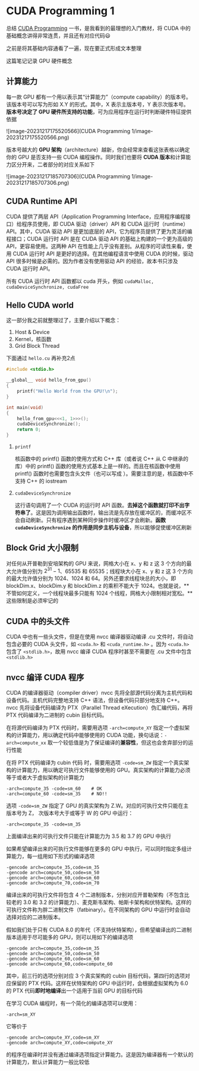 # CUDA Programming 1

总结 [CUDA Programming](https://github.com/brucefan1983/CUDA-Programming) 一书，是我看到的最理想的入门教材，将 CUDA 中的基础概念讲得非常连贯，并且还有对应代码😃

之前是将其基础内容通看了一遍，现在要正式形成文本整理

这篇笔记记录 GPU 硬件概念

## 计算能力

每一款 GPU 都有一个用以表示其“计算能力”（compute capability）的版本号。该版本号可以写为形如 X.Y 的形式。其中，X 表示主版本号，Y 表示次版本号。**版本号决定了 GPU 硬件所支持的功能**，可为应用程序在运行时判断硬件特征提供依据

![image-20231217175520566](CUDA Programming 1/image-20231217175520566.png)

版本号越大的 **GPU 架构**（architecture）越新，你会经常来查看这张表格以确定你的 GPU 是否支持一些 CUDA 编程操作。同时我们也要将 **CUDA 版本**和计算能力区分开来，二者部分的对应关系如下

![image-20231217185707306](CUDA Programming 1/image-20231217185707306.png)

## CUDA Runtime API

CUDA 提供了两层 API（Application Programming Interface，应用程序编程接口）给程序员使用，即 CUDA 驱动（driver）API 和 CUDA 运行时（runtime）API。其中，CUDA 驱动 API 是更加底层的 API，它为程序员提供了更为灵活的编程接口；CUDA 运行时 API 是在 CUDA 驱动 API 的基础上构建的一个更为高级的 API，更容易使用。这两种 API 在性能上几乎没有差别。从程序的可读性来看，使用 CUDA 运行时 API 是更好的选择。在其他编程语言中使用 CUDA 的时候，驱动 API 很多时候是必需的。因为作者没有使用驱动 API 的经验，故本书只涉及 CUDA 运行时 API。

所有 CUDA 运行时 API 函数都以 cuda 开头，例如 `cudaMalloc, cudaDeviceSynchronize, cudaFree`

## Hello CUDA world

这一部分我之前就整理过了，主要介绍以下概念：

1. Host & Device
2. Kernel，核函数
3. Grid Block Thread

下面通过 `hello.cu` 再补充2点

```c++
#include <stdio.h>

__global__ void hello_from_gpu()
{
    printf("Hello World from the GPU!\n");
}

int main(void)
{
    hello_from_gpu<<<1, 1>>>();
    cudaDeviceSynchronize();
    return 0;
}

```

1. `printf`

   核函数中的 printf() 函数的使用方式和 C++ 库（或者说 C++ 从 C 中继承的库）中的 printf() 函数的使用方式基本上是一样的。而且在核函数中使用 printf() 函数时也需要包含头文件（也可以写成 ）。需要注意的是，核函数中不支持 C++ 的 iostream

2. `cudaDeviceSynchronize`

   这行语句调用了一个 CUDA 的运行时 API 函数。**去掉这个函数就打印不出字符串了**。这是因为调用输出函数时，输出流是先存放在缓冲区的，而缓冲区不会自动刷新。只有程序遇到某种同步操作时缓冲区才会刷新。**函数 `cudaDeviceSynchronize` 的作用是同步主机与设备**，所以能够促使缓冲区刷新

## Block Grid 大小限制

对任何从开普勒到安培架构的 GPU 来说，网格大小在 x、y 和 z 这 3 个方向的最大允许值分别为 $2^{31} -1$、65535 和 65535；线程块大小在 x、y 和 z 这 3 个方向的最大允许值分别为 1024、1024 和 64。另外还要求线程块总的大小，即 blockDim.x、blockDim.y 和 blockDim.z 的乘积不能大于 1024。也就是说，**不管如何定义，一个线程块最多只能有 1024 个线程，网格大小限制相对宽松。**这些限制是必须牢记的

## CUDA 中的头文件

CUDA 中也有一些头文件，但是在使用 nvcc 编译器驱动编译 .cu 文件时，将自动包含必要的 CUDA 头文件，如 `<cuda.h>` 和 `<cuda_runtime.h>` 。因为 `<cuda.h>` 包含了 `<stdlib.h>`，故用 nvcc 编译 CUDA 程序时甚至不需要在 .cu 文件中包含 `<stdlib.h>`

## nvcc 编译 CUDA 程序

CUDA 的编译器驱动（compiler driver）nvcc 先将全部源代码分离为主机代码和设备代码。主机代码完整地支持 C++ 语法，但设备代码只部分地支持 C++。nvcc 先将设备代码编译为 PTX（Parallel Thread eXecution）伪汇编代码，再将 PTX 代码编译为二进制的 cubin 目标代码。

在将源代码编译为 PTX 代码时，需要用选项 `-arch=compute_XY` 指定一个虚拟架构的计算能力，用以确定代码中能够使用的 CUDA 功能，换句话说：`-arch=compute_xx` 取一个较低值是为了保证编译的**兼容性**，但这也会舍弃部分的运行性能

在将 PTX 代码编译为 cubin 代码 时，需要用选项 `-code=sm_ZW` 指定一个真实架构的计算能力，用以确定可执行文件能够使用的 GPU。真实架构的计算能力必须等于或者大于虚拟架构的计算能力

```shell
-arch=compute_35 -code=sm_60	# OK
-arch=compute_60 -code=sm_35	# NO!!
```

选项 `-code=sm_ZW` 指定了 GPU 的真实架构为 Z.W。对应的可执行文件只能在主版本号为 Z， 次版本号大于或等于 W 的 GPU 中运行：

```shell
-arch=compute_35 -code=sm_35
```

上面编译出来的可执行文件只能在计算能力为 3.5 和 3.7 的 GPU 中执行

如果希望编译出来的可执行文件能够在更多的 GPU 中执行，可以同时指定多组计算能力，每一组用如下形式的编译选项

```shell
-gencode arch=compute_35,code=sm_35
-gencode arch=compute_50,code=sm_50
-gencode arch=compute_60,code=sm_60
-gencode arch=compute_70,code=sm_70
```

编译出来的可执行文件将包含 4 个二进制版本，分别对应开普勒架构（不包含比较老的 3.0 和 3.2 的计算能力）、麦克斯韦架构、帕斯卡架构和伏特架构。这样的可执行文件称为胖二进制文件（fatbinary）。在不同架构的 GPU 中运行时会自动选择对应的二进制版本。

假如我们处于只有 CUDA 8.0 的年代（不支持伏特架构），但希望编译出的二进制版本适用于尽可能多的 GPU，则可以用如下的编译选项

```shell
-gencode arch=compute_35,code=sm_35
-gencode arch=compute_50,code=sm_50
-gencode arch=compute_60,code=sm_60
-gencode arch=compute_60,code=compute_60
```

其中，前三行的选项分别对应 3 个真实架构的 cubin 目标代码，第四行的选项对应保留的 PTX 代码。这样在伏特架构的 GPU 中运行时，会根据虚拟架构为 6.0 的 PTX 代码**即时地编译**出一个适用于当前 GPU 的目标代码

在学习 CUDA 编程时，有一个简化的编译选项可以使用：

```shell
-arch=sm_XY
```

它等价于

```shell
-gencode arch=compute_XY,code=sm_XY
-gencode arch=compute_XY,code=compute_XY
```

的程序在编译时并没有通过编译选项指定计算能力。这是因为编译器有一个默认的计算能力，默认计算能力一般比较低